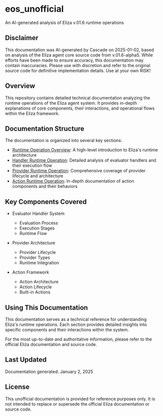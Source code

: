 # eos_unofficial

An AI-generated analysis of Eliza v.01.6 runtime operations

## Disclaimer

This documentation was AI-generated by Cascade on 2025-01-02, based on analysis of the Eliza agent core source code from v.01.6-alpha5. While efforts have been made to ensure accuracy, this documentation may contain inaccuracies. Please use with discretion and refer to the original source code for definitive implementation details.  Use at your own RISK!

## Overview

This repository contains detailed technical documentation analyzing the runtime operations of the Eliza agent system. It provides in-depth explanations of core components, their interactions, and operational flows within the Eliza framework.

## Documentation Structure

The documentation is organized into several key sections:

- [Runtime Operation Overview](docs/runtime%20operation%20overview.md): A high-level introduction to Eliza's runtime architecture
- [Handler Runtime Operation](docs/handler%20runtime%20operation.md): Detailed analysis of evaluator handlers and their execution flow
- [Provider Runtime Operation](docs/provider%20runtime%20operation.md): Comprehensive coverage of provider lifecycle and architecture
- [Action Runtime Operation](docs/action%20runtime%20operation.md): In-depth documentation of action components and their behaviors

## Key Components Covered

- Evaluator Handler System
  - Evaluation Process
  - Execution Stages
  - Runtime Flow
  
- Provider Architecture
  - Provider Lifecycle
  - Provider Types
  - Runtime Integration
  
- Action Framework
  - Action Architecture
  - Action Lifecycle
  - Built-in Actions

## Using This Documentation

This documentation serves as a technical reference for understanding Eliza's runtime operations. Each section provides detailed insights into specific components and their interactions within the system.

For the most up-to-date and authoritative information, please refer to the official Eliza documentation and source code.

## Last Updated

Documentation generated: January 2, 2025

## License

This unofficial documentation is provided for reference purposes only. It is not intended to replace or supersede the official Eliza documentation or source code.

